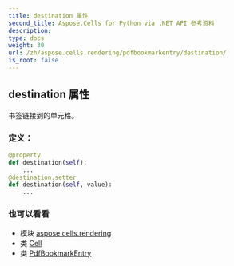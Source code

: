 ```yaml
---
title: destination 属性
second_title: Aspose.Cells for Python via .NET API 参考资料
description:
type: docs
weight: 30
url: /zh/aspose.cells.rendering/pdfbookmarkentry/destination/
is_root: false
---
```

## destination 属性

书签链接到的单元格。
### 定义：
```python
@property
def destination(self):
    ...
@destination.setter
def destination(self, value):
    ...
```

### 也可以看看
* 模块 [aspose.cells.rendering](../../)
* 类 [Cell](/cells/python-net/zh/aspose.cells/cell)
* 类 [PdfBookmarkEntry](/cells/python-net/zh/aspose.cells.rendering/pdfbookmarkentry)
